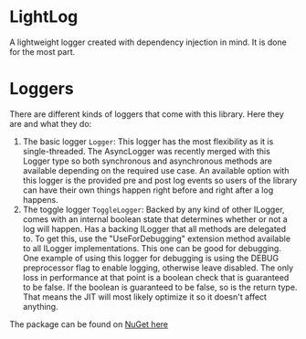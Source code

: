 # LightLog
A lightweight logger created with dependency injection in mind.
It is done for the most part.

# Loggers
There are different kinds of loggers that come with this library. Here they are and what they do:

1. The basic logger `Logger`: This logger has the most flexibility as it is single-threaded. The AsyncLogger was recently merged with this Logger type so both synchronous and asynchronous methods are available depending on the required use case. An available option with this logger is the provided pre and post log events so users of the library can have their own things happen right before and right after a log happens.
2. The toggle logger `ToggleLogger`: Backed by any kind of other ILogger, comes with an internal boolean state that determines whether or not a log will happen. Has a backing ILogger that all methods are delegated to. To get this, use the "UseForDebugging" extension method available to all ILogger implementations. This one can be good for debugging. One example of using this logger for debugging is using the DEBUG preprocessor flag to enable logging, otherwise leave disabled. The only loss in performance at that point is a boolean check that is guaranteed to be false. If the boolean is guaranteed to be false, so is the return type. That means the JIT will most likely optimize it so it doesn't affect anything.

The package can be found on [NuGet here](https://www.nuget.org/packages/LighterLog/)